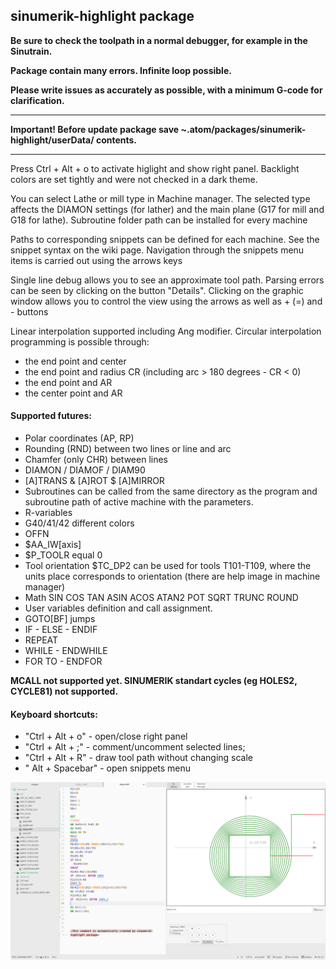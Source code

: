 ## sinumerik-highlight package


**Be sure to check the toolpath in a normal debugger, for example in the Sinutrain.**

**Package contain many errors. Infinite loop possible.**

**Please write issues as accurately as possible, with a minimum G-code for clarification.**

***
**Important! Before update package save ~.atom/packages/sinumerik-highlight/userData/ contents.**

***
Press Ctrl + Alt + o to activate higlight and show right panel.
Backlight colors are set tightly and were not checked in a dark theme.

You can select Lathe or mill type in Machine manager. The selected type affects the DIAMON settings (for lather) and the main plane (G17 for mill and G18 for lathe).
Subroutine folder path can be installed for every machine

Paths to corresponding snippets can be defined for each machine. See the snippet syntax on the wiki page. Navigation through the snippets menu items is carried out using the arrows keys

Single line debug allows you to see an approximate tool path.
Parsing errors can be seen by clicking on the button "Details".
Clicking on the graphic window allows you to control the view using the arrows as well as + (=) and - buttons

Linear interpolation supported including Ang modifier.
Circular interpolation programming is possible through:
- the end point and center
- the end point and radius CR (including arc > 180 degrees - CR < 0)
- the end point and AR
- the center point and AR

#### Supported futures:
- Polar coordinates (AP, RP)
- Rounding (RND) between two lines or line and arc
- Chamfer (only CHR) between lines
- DIAMON / DIAMOF / DIAM90
- [A]TRANS & [A]ROT $ [A]MIRROR
- Subroutines can be called from the same directory as the program and subroutine path of active machine with the parameters.
- R-variables
- G40/41/42 different colors
- OFFN
- $AA_IW[axis]
- $P_TOOLR equal 0
- Tool orientation $TC_DP2 can be used for tools T101-T109, where the units place corresponds to orientation (there are help image in machine manager)
- Math SIN COS TAN ASIN ACOS ATAN2 POT SQRT TRUNC ROUND
- User variables definition and call assignment.
- GOTO[BF] jumps
- IF - ELSE - ENDIF
- REPEAT
- WHILE - ENDWHILE
- FOR TO  - ENDFOR

**MCALL not supported yet.
SINUMERIK standart cycles (eg HOLES2, CYCLE81) not supported.**



#### Keyboard shortcuts:
- "Ctrl + Alt + o" - open/close right panel
- "Ctrl + Alt + ;" - comment/uncomment selected lines;<br>
- "Ctrl + Alt + R" - draw tool path without changing scale
- " Alt + Spacebar" - open snippets menu

![A screenshot of your package](images/Screenshot_1.png)
